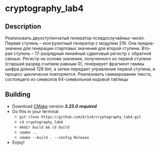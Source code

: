 # cryptography_lab4
## Description
Реализовать двухступенчатый генератор псевдослучайных чисел. Первая ступень – конгруэнтный генератор с модулем 216. Она предна-значена для генерации стартовых значений для второй ступени. Вто-рая ступень – 17-разрядный линейный сдвиговый регистр с обратной связью. Регистр на основе значения, полученного из первой ступени (старший разряд считаем равным 0), генерирует фрагмент гаммы шифра длиной 128 бит, а затем передает управление первой ступени, и процесс циклически повторяется. Реализовать гаммирование текста, состоящего из символов 64-символьной кодовой таблицы
## Building
- Download [CMake](https://cmake.org/download/) version ***3.25.0*** ***required***
- Do this in your terminal
	- ```git clone https://github.com/kr1v4/cryptography_lab4.git``` 
	- ```cd cryptography_lab4``` 
	- ```mkdir build && cd build``` 
	- ```cmake ..```
	- ```cmake --build . --config Release```
- Enjoy!
